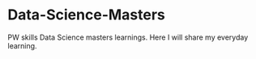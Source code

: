 # Data-Science-Masters
PW skills Data Science masters learnings. Here I will share my everyday learning.
